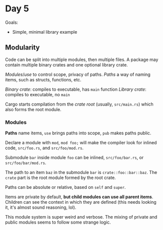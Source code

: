 # Day 5
Goals:
* Simple, minimal library example

## Modularity
Code can be split into multiple modules, then multiple files.
A package may contain multiple binary crates and one optional library crate.

*Modules*/*use* to control scope, privacy of paths.
*Paths* a way of naming items, such as structs, functions, etc.

*Binary crate*: compiles to executable, has `main` function
*Library crate*: compiles to executable, no `main`

Cargo starts compilation from the *crate root* (usually, `src/main.rs`) which also forms the root module.

### Modules
**Paths** name items, `use` brings paths into scope, `pub` makes paths public. 

Declare a module with `mod`, `mod foo;` will make the compiler look for inlined code, `src/foo.rs`, and `src/foo/mod.rs`.

Submodule `bar` inside module `foo` can be inlined, `src/foo/bar.rs`, or `src/foo/bar/mod.rs`.

The path to an item `baz` in the submodule `bar` is `crate::foo::bar::baz`. The `crate` part is the root module formed by the root crate.

Paths can be absolute or relative, based on `self` and `super`.

Items are private by default, **but child modules can use all parent items**. Children can see the context in which they are defined (this needs looking it, it's almost sound reasoning, lol).

This module system is super weird and verbose. The mixing of private and public modules seems to follow some strange logic.
